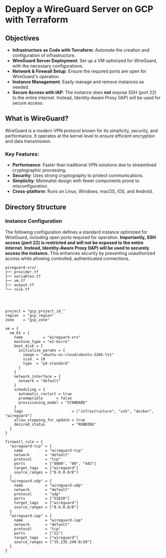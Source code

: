 # Deploy a WireGuard Server on GCP with Terraform

## Objectives

- **Infrastructure as Code with Terraform**: Automate the creation and configuration of infrastructure.
- **WireGuard Server Deployment**: Set up a VM optimized for WireGuard, with the necessary configurations.
- **Network & Firewall Setup**: Ensure the required ports are open for WireGuard's operation.
- **Instance Management**: Easily manage and remove instances as needed.
- **Secure Access with IAP**: The instance does **not** expose SSH (port 22) to the entire internet. Instead, Identity-Aware Proxy (IAP) will be used for secure access.

## What is WireGuard?

WireGuard is a modern VPN protocol known for its simplicity, security, and performance. It operates at the kernel level to ensure efficient encryption and data transmission.

### Key Features:
- **Performance**: Faster than traditional VPN solutions due to streamlined cryptographic processing.
- **Security**: Uses strong cryptography to protect communications.
- **Simplicity**: Minimalist design with fewer components prone to misconfiguration.
- **Cross-platform**: Runs on Linux, Windows, macOS, iOS, and Android.

## Directory Structure

### Instance Configuration
The following configuration defines a standard instance optimized for WireGuard, including open ports required for operation. **Importantly, SSH access (port 22) is restricted and will not be exposed to the entire internet. Instead, Identity-Aware Proxy (IAP) will be used to securely access the instance.** This enhances security by preventing unauthorized access while allowing controlled, authenticated connections.

```plaintext
wireguard-srv/
├── provider.tf
├── variables.tf
├── vm.tf
├── output.tf
└── rule.tf




project = "gcp_project_id_"
region  = "gcp_region"
zone    = "gcp_zone"

vm = {
  vm_01 = {
    name         = "wireguard-srv"
    machine_type = "e2-micro"
    boot_disk = {
      initialize_params = {
        image = "ubuntu-os-cloud/ubuntu-2204-lts"
        size  = 10
        type  = "pd-standard"
      }
    }
    network_interface = {
      network = "default"
    }
    scheduling = {
      automatic_restart = true
      preemptible      = false
      provisioning_model = "STANDARD"
    }
    tags                      = ["infrastructure", "ssh", "docker", "wireguard"]
    allow_stopping_for_update = true
    desired_status            = "RUNNING"
  }
}

firewall_rule = {
  "wireguard-tcp" = {
    name          = "wireguard-tcp"
    network       = "default"
    protocol      = "tcp"
    ports         = ["8000", "80", "443"]
    target_tags   = ["wireguard"]
    source_ranges = ["0.0.0.0/0"]
  }
  "wireguard-udp" = {
    name          = "wireguard-udp"
    network       = "default"
    protocol      = "udp"
    ports         = ["51820"]
    target_tags   = ["wireguard"]
    source_ranges = ["0.0.0.0/0"]
  }
  "wireguard-iap" = {
    name          = "wireguard-iap"
    network       = "default"
    protocol      = "tcp"
    ports         = ["22"]
    target_tags   = ["wireguard"]
    source_ranges = ["35.235.240.0/20"]
  }
}